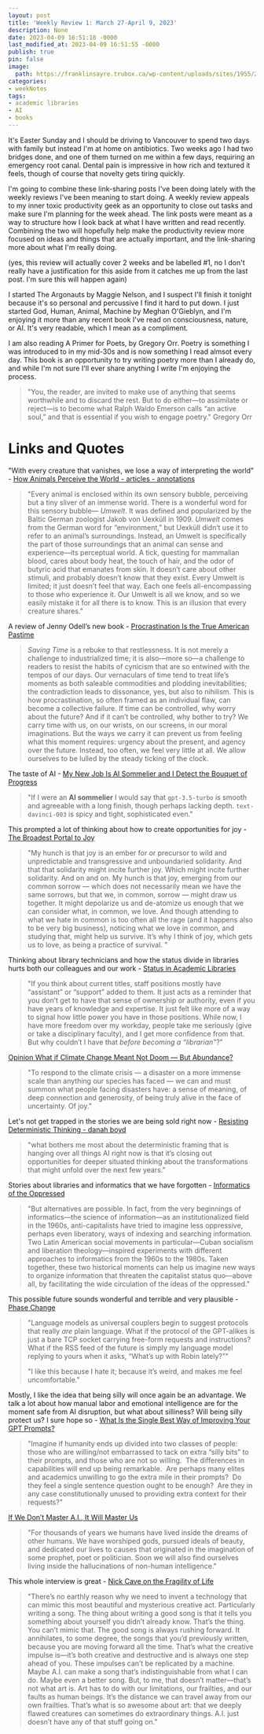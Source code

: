 ```yaml
---
layout: post
title: 'Weekly Review 1: March 27-April 9, 2023'
description: None
date: 2023-04-09 16:51:18 -0000
last_modified_at: 2023-04-09 16:51:55 -0000
publish: true
pin: false
image:
  path: https://franklinsayre.trubox.ca/wp-content/uploads/sites/1955/2023/04/IMG_0911.jpeg
categories:
- weekNotes
tags:
- academic libraries
- AI
- books
---
```

It's Easter Sunday and I should be driving to Vancouver to spend two days with family but instead I'm at home on antibiotics. Two weeks ago I had two bridges done, and one of them turned on me within a few days, requiring an emergency root canal. Dental pain is impressive in how rich and textured it feels, though of course that novelty gets tiring quickly.

I'm going to combine these link-sharing posts I've been doing lately with the weekly reviews I've been meaning to start doing. A weekly review appeals to my inner toxic productivity geek as an opportunity to close out tasks and make sure I'm planning for the week ahead. The link posts were meant as a way to structure how I look back at what I have written and read recently. Combining the two will hopefully help make the productivity review more focused on ideas and things that are actually important, and the link-sharing more about what I'm really doing.

(yes, this review will actually cover 2 weeks and be labelled #1, no I don't really have a justification for this aside from it catches me up from the last post. I'm sure this will happen again)

I started The Argonauts by Maggie Nelson, and I suspect I'll finish it tonight because it's so personal and percussive I find it hard to put down. I just started God, Human, Animal, Machine by Meghan O'Gieblyn, and I'm enjoying it more than any recent book I've read on consciousness, nature, or AI. It's very readable, which I mean as a compliment.

I am also reading A Primer for Poets, by Gregory Orr. Poetry is something I was introduced to in my mid-30s and is now something I read almsot every day. This book is an opportunity to try writing poetry more than I already do, and while I'm not sure I'll ever share anything I write I'm enjoying the process.

> "You, the reader, are invited to make use of anything that seems worthwhile and to discard the rest. But to do either—to assimilate or reject—is to become what Ralph Waldo Emerson calls “an active soul,” and that is essential if you wish to engage poetry." Gregory Orr

# Links and Quotes

"With every creature that vanishes, we lose a way of interpreting the world" - [How Animals Perceive the World - articles - annotations](https://www.theatlantic.com/magazine/archive/2022/07/light-noise-pollution-animal-sensory-impact/638446/)

> "Every animal is enclosed within its own sensory bubble, perceiving but a tiny sliver of an immense world. There is a wonderful word for this sensory bubble— _Umwelt_. It was defined and popularized by the Baltic German zoologist Jakob von Uexküll in 1909. _Umwelt_ comes from the German word for “environment,” but Uexküll didn’t use it to refer to an animal’s surroundings. Instead, an Umwelt is specifically the part of those surroundings that an animal can sense and experience—its perceptual world. A tick, questing for mammalian blood, cares about body heat, the touch of hair, and the odor of butyric acid that emanates from skin. It doesn’t care about other stimuli, and probably doesn’t know that they exist. Every Umwelt is limited; it just doesn’t feel that way. Each one feels all-encompassing to those who experience it. Our Umwelt is all we know, and so we easily mistake it for all there is to know. This is an illusion that every creature shares."

A review of Jenny Odell’s new book - [Procrastination Is the True American Pastime](https://archive.is/ODSJ0)

> _Saving Time_ is a rebuke to that restlessness. It is not merely a challenge to industrialized time; it is also—more so—a challenge to readers to resist the habits of cynicism that are so entwined with the tempos of our days. Our vernaculars of time tend to treat life’s moments as both saleable commodities and plodding inevitabilities; the contradiction leads to dissonance, yes, but also to nihilism. This is how procrastination, so often framed as an individual flaw, can become a collective failure. If time can be controlled, why worry about the future? And if it can’t be controlled, why bother to try? We carry time with us, on our wrists, on our screens, in our moral imaginations. But the ways we carry it can prevent us from feeling what this moment requires: urgency about the present, and agency over the future. Instead, too often, we feel very little at all. We allow ourselves to be lulled by the steady ticking of the clock.

The taste of AI - [My New Job Is AI Sommelier and I Detect the Bouquet of Progress](https://interconnected.org/home/2023/03/22/tuning)

> "If I were an **AI sommelier** I would say that `gpt-3.5-turbo` is smooth and agreeable with a long finish, though perhaps lacking depth. `text-davinci-003` is spicy and tight, sophisticated even."

This prompted a lot of thinking about how to create opportunities for joy - [The Broadest Portal to Joy](https://www.themarginalian.org/2023/04/06/ross-gay-joy/)

> "My hunch is that joy is an ember for or precursor to wild and unpredictable and transgressive and unboundaried solidarity. And that that solidarity might incite further joy. Which might incite further solidarity. And on and on. My hunch is that joy, emerging from our common sorrow — which does not necessarily mean we have the same sorrows, but that we, in common, sorrow — might draw us together. It might depolarize us and de-atomize us enough that we can consider what, in common, we love. And though attending to what we hate in common is too often all the rage (and it happens also to be very big business), noticing what we love in common, and studying that, might help us survive. It’s why I think of joy, which gets us to love, as being a practice of survival. \"

Thinking about library technicians and how the status divide in libraries hurts both our colleagues and our work - [Status in Academic Libraries](https://crln.acrl.org/index.php/crlnews/article/view/25849/33787)

> "If you think about current titles, staff positions mostly have “assistant” or “support” added to them. It just acts as a reminder that you don’t get to have that sense of ownership or authority, even if you have years of knowledge and expertise. It just felt like more of a way to signal how little power you have in those positions. While now, I have more freedom over my workday, people take me seriously (give or take a disciplinary faculty), and I get more confidence from that. But why couldn’t I have that _before becoming a “librarian”_?"

[Opinion What if Climate Change Meant Not Doom — But Abundance?](https://wapo.st/3KGR4gG)

> "To respond to the climate crisis — a disaster on a more immense scale than anything our species has faced — we can and must summon what people facing disasters have: a sense of meaning, of deep connection and generosity, of being truly alive in the face of uncertainty. Of joy."

Let's not get trapped in the stories we are being sold right now - [Resisting Deterministic Thinking - danah boyd](https://zephoria.medium.com/resisting-deterministic-thinking-52ef8d78248c)

> "what bothers me most about the deterministic framing that is hanging over all things AI right now is that it’s closing out opportunities for deeper situated thinking about the transformations that might unfold over the next few years."

Stories about libraries and informatics that we have forgotten - [Informatics of the Oppressed](https://logicmag.io/care/informatics-of-the-oppressed/)

> "But alternatives are possible. In fact, from the very beginnings of informatics—the science of information—as an institutionalized field in the 1960s, anti-capitalists have tried to imagine less oppressive, perhaps even liberatory, ways of indexing and searching information. Two Latin American social movements in particular—Cuban socialism and liberation theology—inspired experiments with different approaches to informatics from the 1960s to the 1980s. Taken together, these two historical moments can help us imagine new ways to organize information that threaten the capitalist status quo—above all, by facilitating the wide circulation of the ideas of the oppressed."

This possible future sounds wonderful and terrible and very plausible - [Phase Change](https://www.robinsloan.com/lab/phase-change/)

> "Language models as universal couplers begin to suggest protocols that really _are_ plain language. What if the protocol of the GPT-alikes is just a bare TCP socket carrying free-form requests and instructions? What if the RSS feed of the future is simply my language model replying to yours when it asks, “What’s up with Robin lately?”"
>
> "I like this because I hate it; because it’s weird, and makes me feel uncomfortable."

Mostly, I like the idea that being silly will once again be an advantage. We talk a lot about how manual labor and emotional intelligence are for the moment safe from AI disruption, but what about silliness? Will being silly protect us? I sure hope so - [What Is the Single Best Way of Improving Your GPT Prompts?](https://marginalrevolution.com/marginalrevolution/2023/03/what-is-the-single-best-way-of-improving-your-gpt-prompts.html?)

> "Imagine if humanity ends up divided into two classes of people: those who are willing/not embarrassed to tack on extra “silly bits” to their prompts, and those who are not so willing.  The differences in capabilities will end up being remarkable.  Are perhaps many elites and academics unwilling to go the extra mile in their prompts?  Do they feel a single sentence question ought to be enough?  Are they in any case constitutionally unused to providing extra context for their requests?"

[If We Don’t Master A.I., It Will Master Us](https://www.nytimes.com/2023/03/24/opinion/yuval-harari-ai-chatgpt.html)

> "For thousands of years we humans have lived inside the dreams of other humans. We have worshiped gods, pursued ideals of beauty, and dedicated our lives to causes that originated in the imagination of some prophet, poet or politician. Soon we will also find ourselves living inside the hallucinations of non-human intelligence."

This whole interview is great - [Nick Cave on the Fragility of Life](https://www.newyorker.com/culture/the-new-yorker-interview/nick-cave-on-the-fragility-of-life)

> "There’s no earthly reason why we need to invent a technology that can mimic this most beautiful and mysterious creative act. Particularly writing a song. The thing about writing a good song is that it tells you something about yourself you didn’t already know. That’s the thing. You can’t mimic that. The good song is always rushing forward. It annihilates, to some degree, the songs that you’d previously written, because you are moving forward all the time. That’s what the creative impulse is—it’s both creative and destructive and is always one step ahead of you. These impulses can’t be replicated by a machine. Maybe A.I. can make a song that’s indistinguishable from what I can do. Maybe even a better song. But, to me, that doesn’t matter—that’s not what art is. Art has to do with our limitations, our frailties, and our faults as human beings. It’s the distance we can travel away from our own frailties. That’s what is so awesome about art: that we deeply flawed creatures can sometimes do extraordinary things. A.I. just doesn’t have any of that stuff going on."
